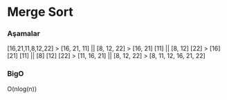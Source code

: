 # Merge Sort

### Aşamalar

[16,21,11,8,12,22] > [16, 21, 11] || [8, 12, 22] > [16, 21] [11] || [8, 12] [22] > [16] [21] [11] || [8] [12] [22] > [11, 16, 21] || [8, 12, 22] > [8, 11, 12, 16, 21, 22]

### BigO

O(nlog(n))
